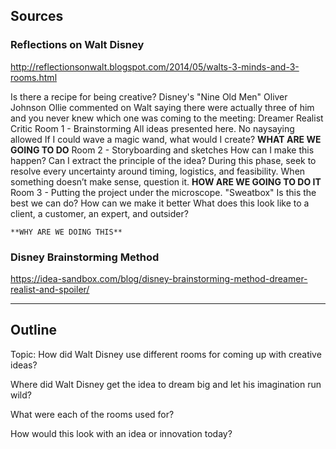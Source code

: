 ## Sources

### Reflections on Walt Disney
http://reflectionsonwalt.blogspot.com/2014/05/walts-3-minds-and-3-rooms.html

Is there a recipe for being creative?
Disney's "Nine Old Men"
Oliver Johnson
Ollie commented on Walt saying there were actually three of him and you never knew which one was coming to the meeting:
	Dreamer
	Realist
	Critic
Room 1 - Brainstorming
	All ideas presented here. No naysaying allowed
	If I could wave a magic wand, what would I create?
	**WHAT ARE WE GOING TO DO**
Room 2 - Storyboarding and sketches
	How can I make this happen?
	Can I extract the principle of the idea?
	During this phase, seek to resolve every uncertainty around timing, logistics, and feasibility. When something doesn’t make sense, question it.
	**HOW ARE WE GOING TO DO IT**
Room 3 - Putting the project under the microscope. "Sweatbox"
	Is this the best we can do?
	How can we make it better
	What does this look like to a client, a customer, an expert, and outsider?
	
	**WHY ARE WE DOING THIS**
	


### Disney Brainstorming Method
https://idea-sandbox.com/blog/disney-brainstorming-method-dreamer-realist-and-spoiler/

***
## Outline

Topic: How did Walt Disney use different rooms for coming up with creative ideas?

Where did Walt Disney get the idea to dream big and let his imagination run wild?

What were each of the rooms used for?

How would this look with an idea or innovation today?


